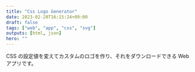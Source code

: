 ```yaml
---
title: "Css Logo Generator"
date: 2023-02-20T16:15:24+09:00
draft: false
tags: ["web", "app", "css", "svg"]
outputs: [html, json]
hero: ""
---
```


CSS の設定値を変えてカスタムのロゴを作り、それをダウンロードできる Web アプリです。

